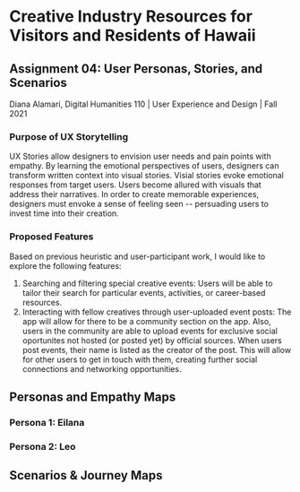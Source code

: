 # Creative Industry Resources for Visitors and Residents of Hawaii
## Assignment 04: User Personas, Stories, and Scenarios
Diana Alamari, Digital Humanities 110 | User Experience and Design | Fall 2021

### Purpose of UX Storytelling
UX Stories allow designers to envision user needs and pain points with empathy. By learning the emotional perspectives of users, designers can transform written context into visual stories. Visial stories evoke emotional responses from target users. Users become allured with visuals that address their narratives. In order to create memorable experiences, designers must envoke a sense of feeling seen -- persuading users to invest time into their creation.

### Proposed Features
Based on previous heuristic and user-participant work, I would like to explore the following features:
1. Searching and filtering special creative events: Users will be able to tailor their search for particular events, activities, or career-based resources. 
2.  Interacting with fellow creatives through user-uploaded event posts: The app will allow for there to be a community section on the app. Also, users in the community are able to upload events for exclusive social oportunites not hosted (or posted yet) by official sources. When users post events, their name is listed as the creator of the post. This will allow for other users to get in touch with them, creating further social connections and networking opportunities.


## Personas and Empathy Maps
### Persona 1: Eilana 

### Persona 2: Leo



## Scenarios & Journey Maps
